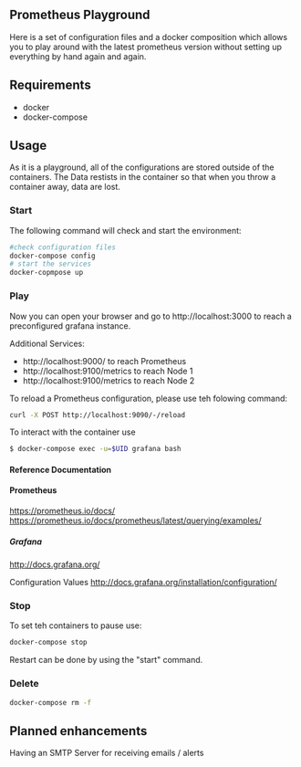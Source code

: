 Prometheus Playground
---------------------

Here is a set of configuration files and a docker composition which allows you
to play around with the latest prometheus version without setting up everything
by hand again and again.

## Requirements
* docker
* docker-compose

## Usage
As it is a playground, all of the configurations are stored outside of the
containers.
The Data restists in the container so that when you throw a container away, data
are lost.

### Start
The following command will check and start the environment:
````bash
#check configuration files
docker-compose config
# start the services
docker-copmpose up
````

### Play
Now you can open your browser and go to http://localhost:3000 to reach a
preconfigured grafana instance.

Additional Services:
* http://localhost:9000/ to reach Prometheus
* http://localhost:9100/metrics to reach Node 1
* http://localhost:9100/metrics to reach Node 2

To reload a Prometheus configuration, please use teh folowing command:
```bash
curl -X POST http://localhost:9090/-/reload
```

To interact with the container use
```bash
$ docker-compose exec -u=$UID grafana bash
```

#### Reference Documentation

#### Prometheus
https://prometheus.io/docs/
https://prometheus.io/docs/prometheus/latest/querying/examples/

##### Grafana
http://docs.grafana.org/

Configuration Values
http://docs.grafana.org/installation/configuration/

### Stop

To set teh containers to pause use:
```bash
docker-compose stop
```
Restart can be done by using the "start" command.


### Delete
```bash
docker-compose rm -f
```

## Planned enhancements
Having an SMTP Server for receiving emails / alerts
